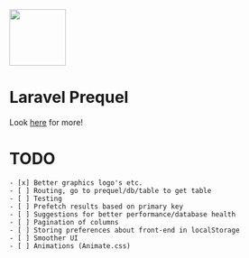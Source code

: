 <img width="100" src="https://raw.githubusercontent.com/Protoqol/Prequel/master/public/favicon.png?token=AMHFPMBNVO5YV4KUOLDFXJS4775HE">

# Laravel Prequel

Look [here](https://protoqol.github.io/Prequel/) for more!

# TODO
    - [x] Better graphics logo's etc.
    - [ ] Routing, go to prequel/db/table to get table
    - [ ] Testing
    - [ ] Prefetch results based on primary key
    - [ ] Suggestions for better performance/database health
    - [ ] Pagination of columns
    - [ ] Storing preferences about front-end in localStorage
    - [ ] Smoother UI
    - [ ] Animations (Animate.css)

